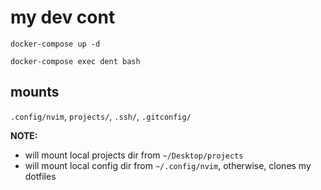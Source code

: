 # my dev cont

`docker-compose up -d`

`docker-compose exec dent bash`

## mounts
`.config/nvim`, `projects/`, `.ssh/`, `.gitconfig/`

**NOTE:**
- will mount local projects dir from `~/Desktop/projects`
- will mount local config dir from `~/.config/nvim`, otherwise, clones my dotfiles

